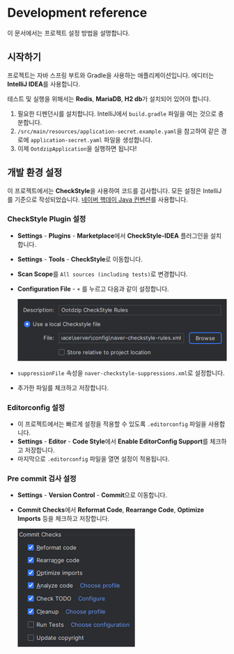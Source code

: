# Development reference

이 문서에서는 프로젝트 설정 방법을 설명합니다.

## 시작하기

프로젝트는 자바 스프링 부트와 Gradle을 사용하는 애플리케이션입니다. 에디터는 **IntelliJ IDEA**를 사용합니다.

테스트 및 실행을 위해서는 **Redis**, **MariaDB**, **H2 db**가 설치되어 있어야 합니다.

1. 필요한 디펜던시를 설치합니다. IntelliJ에서 `build.gradle` 파일을 여는 것으로 충분합니다.
2. `/src/main/resources/application-secret.example.yaml`을 참고하여 같은 경로에 `application-secret.yaml` 파일을 생성합니다.
3. 이제 `OotdzipApplication`을 실행하면 됩니다!

## 개발 환경 설정

이 프로젝트에서는 **CheckStyle**을 사용하여 코드를 검사합니다. 모든 설정은 IntelliJ를 기준으로 작성되었습니다.
[네이버 핵데이 Java 컨벤션](https://github.com/naver/hackday-conventions-java)를 사용합니다.

### CheckStyle Plugin 설정

- **Settings** - **Plugins** - **Marketplace**에서 **CheckStyle-IDEA** 플러그인을 설치합니다.
- **Settings** - **Tools** - **CheckStyle**로 이동합니다.
- **Scan Scope**를 `All sources (including tests)`로 변경합니다.
- **Configuration File** - `+` 를 누르고 다음과 같이 설정합니다.

  ![img.png](img/checkstyle-add.png)
- `suppressionFile` 속성을 `naver-checkstyle-suppressions.xml`로 설정합니다.
- 추가한 파일를 체크하고 저장합니다.

### Editorconfig 설정

- 이 프로젝트에서는 빠르게 설정을 적용할 수 있도록 `.editorconfig` 파일을 사용합니다.
- **Settings** - **Editor** - **Code Style**에서 **Enable EditorConfig Support**를 체크하고 저장합니다.
- 마지막으로 `.editorconfig` 파일을 열면 설정이 적용됩니다.

### Pre commit 검사 설정

- **Settings** - **Version Control** - **Commit**으로 이동합니다.
- **Commit Checks**에서 **Reformat Code**, **Rearrange Code**, **Optimize Imports** 등을 체크하고 저장합니다.

  ![img.png](img/pre-commit.png)